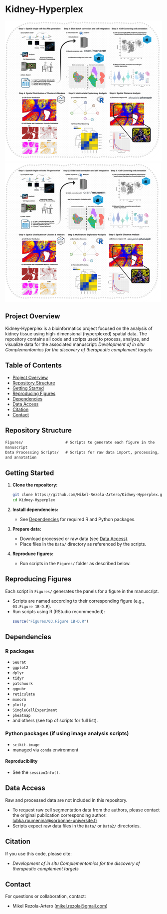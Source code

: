 # Kidney-Hyperplex
![Summary Analytical Pipeline](Summary_Pipeline.png)
<img src="Summary_Pipeline.png" alt="Summary Analytical Pipeline" width="500"/>

## Project Overview

Kidney-Hyperplex is a bioinformatics project focused on the analysis of kidney tissue using high-dimensional (hyperplexed) spatial data. 
The repository contains all code and scripts used to process, analyze, and visualize data for the associated manuscript: *Development of in situ Complementomics for the discovery of therapeutic complement targets*

## Table of Contents
- [Project Overview](#project-overview)
- [Repository Structure](#repository-structure)
- [Getting Started](#getting-started)
- [Reproducing Figures](#reproducing-figures)
- [Dependencies](#dependencies)
- [Data Access](#data-access)
- [Citation](#citation)
- [Contact](#contact)

## Repository Structure

```
Figures/                   # Scripts to generate each figure in the manuscript
Data Processing Scripts/   # Scripts for raw data import, processing, and annotation
```

## Getting Started

1. **Clone the repository:**
   ```bash
   git clone https://github.com/Mikel-Rezola-Artero/Kidney-Hyperplex.git
   cd Kidney-Hyperplex
   ```

2. **Install dependencies:**
   - See [Dependencies](#dependencies) for required R and Python packages.

3. **Prepare data:**
   - Download processed or raw data (see [Data Access](#data-access)).
   - Place files in the `Data/` directory as referenced by the scripts.

4. **Reproduce figures:**
   - Run scripts in the `Figures/` folder as described below.

## Reproducing Figures

Each script in `Figures/` generates the panels for a figure in the manuscript.
- Scripts are named according to their corresponding figure (e.g., `03.Figure 1B-D.R`).
- Run scripts using R (RStudio recommended):
   ```R
   source("Figures/03.Figure 1B-D.R")
   ```
   
## Dependencies

### R packages
- `Seurat`
- `ggplot2`
- `dplyr`
- `tidyr`
- `patchwork`
- `ggpubr`
- `reticulate`
- `mxnorm`
- `plotly`
- `SingleCellExperiment`
- `pheatmap`
- and others (see top of scripts for full list).

### Python packages (if using image analysis scripts)
- `scikit-image`
- managed via `conda` environment

#### Reproducibility
- See the `sessionInfo()`.

## Data Access

Raw and processed data are not included in this repository.
- To request raw cell segmentation data from the authors, please contact the original publication corresponding author: lubka.roumenina@sorbonne-universite.fr
- Scripts expect raw data files in the `Data/` or `Data2/` directories.

## Citation

If you use this code, please cite:
- *Development of in situ Complementomics for the discovery of therapeutic complement targets*

## Contact

For questions or collaboration, contact:
- Mikel Rezola-Artero (mikel.rezola@gmail.com)
